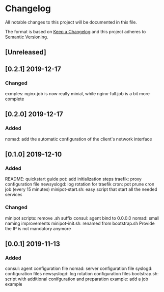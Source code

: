 # Changelog
All notable changes to this project will be documented in this file.

The format is based on [Keep a Changelog](http://keepachangelog.com/en/1.0.0/)
and this project adheres to [Semantic Versioning](http://semver.org/spec/v2.0.0.html).

## [Unreleased]

## [0.2.1] 2019-12-17
### Changed
exmples: nginx.job is now really minial, while nginx-full.job is a bit more complete

## [0.2.0] 2019-12-17
### Added
nomad: add the automatic configuration of the client's network interface

## [0.1.0] 2019-12-10
### Added
README: quickstart guide
pot: add initialization steps
traefik: proxy configuration file
newsyslogd: log rotation for traefik
cron: pot prune cron job (every 15 minutes)
minipot-start.sh: easy script that start all the needed services

### Changed
minipot scripts: remove .sh suffix
consul: agent bind to 0.0.0.0
nomad: small naming improvements
minipot-init.sh: renamed from bootstrap.sh
Provide the IP is not mandatory anymore

## [0.0.1] 2019-11-13
### Added
consul: agent configuration file
nomad: server configuration file
syslogd: configuration files
newsyslogd: log rotation configuration files
bootstrap.sh: script with additional conifguration and preparation
example: add a job example
